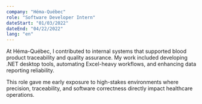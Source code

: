 ```yaml
---
company: "Héma-Québec"
role: "Software Developer Intern"
dateStart: "01/03/2022"
dateEnd: "04/22/2022"
lang: "en"
---
```


At Héma-Québec, I contributed to internal systems that supported blood product traceability and quality assurance. My work included developing .NET desktop tools, automating Excel-heavy workflows, and enhancing data reporting reliability.

This role gave me early exposure to high-stakes environments where precision, traceability, and software correctness directly impact healthcare operations.
